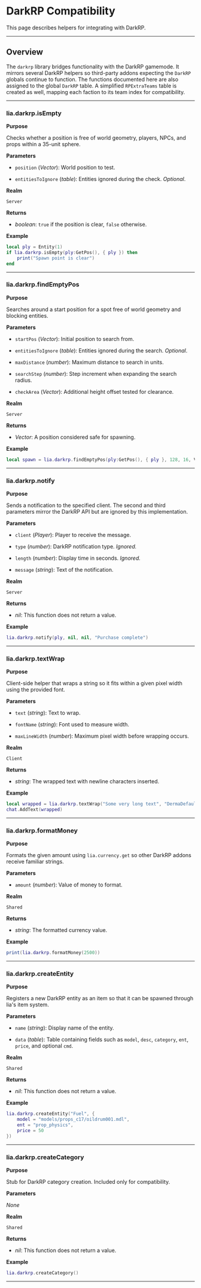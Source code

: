 # DarkRP Compatibility

This page describes helpers for integrating with DarkRP.

---

## Overview

The `darkrp` library bridges functionality with the DarkRP gamemode. It mirrors several DarkRP helpers so third-party addons expecting the `DarkRP` globals continue to function. The functions documented here are also assigned to the global `DarkRP` table. A simplified `RPExtraTeams` table is created as well, mapping each faction to its team index for compatibility.

---

### lia.darkrp.isEmpty

**Purpose**

Checks whether a position is free of world geometry, players, NPCs, and props within a 35-unit sphere.

**Parameters**

* `position` (*Vector*): World position to test.

* `entitiesToIgnore` (*table*): Entities ignored during the check. *Optional*.

**Realm**

`Server`

**Returns**

* *boolean*: `true` if the position is clear, `false` otherwise.

**Example**

```lua
local ply = Entity(1)
if lia.darkrp.isEmpty(ply:GetPos(), { ply }) then
    print("Spawn point is clear")
end
```

---

### lia.darkrp.findEmptyPos

**Purpose**

Searches around a start position for a spot free of world geometry and blocking entities.

**Parameters**

* `startPos` (*Vector*): Initial position to search from.

* `entitiesToIgnore` (*table*): Entities ignored during the search. *Optional*.

* `maxDistance` (*number*): Maximum distance to search in units.

* `searchStep` (*number*): Step increment when expanding the search radius.

* `checkArea` (*Vector*): Additional height offset tested for clearance.

**Realm**

`Server`

**Returns**

* *Vector*: A position considered safe for spawning.

**Example**

```lua
local spawn = lia.darkrp.findEmptyPos(ply:GetPos(), { ply }, 128, 16, Vector(0, 0, 64))
```

---

### lia.darkrp.notify

**Purpose**

Sends a notification to the specified client. The second and third parameters mirror the DarkRP API but are ignored by this implementation.

**Parameters**

* `client` (*Player*): Player to receive the message.

* `type` (*number*): DarkRP notification type. *Ignored.*

* `length` (*number*): Display time in seconds. *Ignored.*

* `message` (*string*): Text of the notification.

**Realm**

`Server`

**Returns**

* *nil*: This function does not return a value.

**Example**

```lua
lia.darkrp.notify(ply, nil, nil, "Purchase complete")
```

---

### lia.darkrp.textWrap

**Purpose**

Client-side helper that wraps a string so it fits within a given pixel width using the provided font.

**Parameters**

* `text` (*string*): Text to wrap.

* `fontName` (*string*): Font used to measure width.

* `maxLineWidth` (*number*): Maximum pixel width before wrapping occurs.

**Realm**

`Client`

**Returns**

* *string*: The wrapped text with newline characters inserted.

**Example**

```lua
local wrapped = lia.darkrp.textWrap("Some very long text", "DermaDefault", 150)
chat.AddText(wrapped)
```

---

### lia.darkrp.formatMoney

**Purpose**

Formats the given amount using `lia.currency.get` so other DarkRP addons receive familiar strings.

**Parameters**

* `amount` (*number*): Value of money to format.

**Realm**

`Shared`

**Returns**

* *string*: The formatted currency value.

**Example**

```lua
print(lia.darkrp.formatMoney(2500))
```

---

### lia.darkrp.createEntity

**Purpose**

Registers a new DarkRP entity as an item so that it can be spawned through lia's item system.

**Parameters**

* `name` (*string*): Display name of the entity.

* `data` (*table*): Table containing fields such as `model`, `desc`, `category`, `ent`, `price`, and optional `cmd`.

**Realm**

`Shared`

**Returns**

* *nil*: This function does not return a value.

**Example**

```lua
lia.darkrp.createEntity("Fuel", {
    model = "models/props_c17/oildrum001.mdl",
    ent = "prop_physics",
    price = 50
})
```

---

### lia.darkrp.createCategory

**Purpose**

Stub for DarkRP category creation. Included only for compatibility.

**Parameters**

*None*

**Realm**

`Shared`

**Returns**

* *nil*: This function does not return a value.

**Example**

```lua
lia.darkrp.createCategory()
```

---

